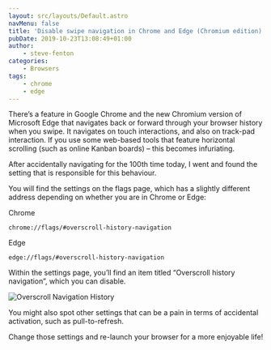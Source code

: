 ```yaml
---
layout: src/layouts/Default.astro
navMenu: false
title: 'Disable swipe navigation in Chrome and Edge (Chromium edition)'
pubDate: 2019-10-23T13:08:49+01:00
author:
    - steve-fenton
categories:
    - Browsers
tags:
    - chrome
    - edge
---
```


There’s a feature in Google Chrome and the new Chromium version of Microsoft Edge that navigates back or forward through your browser history when you swipe. It navigates on touch interactions, and also on track-pad interaction. If you use some web-based tools that feature horizontal scrolling (such as online Kanban boards) – this becomes infuriating.

After accidentally navigating for the 100th time today, I went and found the setting that is responsible for this behaviour.

You will find the settings on the flags page, which has a slightly different address depending on whether you are in Chrome or Edge:

Chrome

`chrome://flags/#overscroll-history-navigation`

Edge

`edge://flags/#overscroll-history-navigation`

Within the settings page, you’ll find an item titled “Overscroll history navigation”, which you can disable.

![Overscroll Navigation History](/img/2019/10/overscroll-navigation-history.jpg)

You might also spot other settings that can be a pain in terms of accidental activation, such as pull-to-refresh.

Change those settings and re-launch your browser for a more enjoyable life!